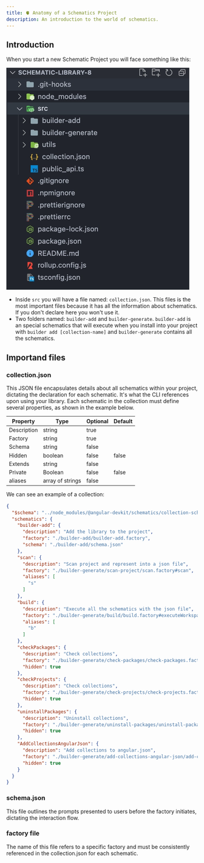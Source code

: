 ```yaml
---
title: 🫀 Anatomy of a Schematics Project
description: An introduction to the world of schematics.
---
```


## Introduction

When you start a new Schematic Project you will face something like this:

![Project Base](../../../assets/project-base-scaffolding.webp)

- Inside `src` you will have a file named: `collection.json`. This files is the most important files because it has all the information about schematics. If you don't declare here you won't use it.
- Two folders named: `builder-add` and `builder-generate`. `builder-add` is an special schematics that will execute when you install into your project with `builder add [collection-name]` and `builder-generate` contains all the schematics.

## Importand files
### collection.json

This JSON file encapsulates details about all schematics within your project, dictating the declaration for each schematic. It's what the CLI references upon using your library. Each schematic in the collection must define several properties, as shown in the example below.

| Property    | Type             | Optional | Default |
| ----------- | ---------------- | -------- | ------- |
| Description | string           | true     |         |
| Factory     | string           | true     |         |
| Schema      | string           | false    |         |
| Hidden      | boolean          | false    | false   |
| Extends     | string           | false    |         |
| Private     | Boolean          | false    | false   |
| aliases     | array of strings | false    |         |

We can see an example of a collection:

```json
{
  "$schema": "../node_modules/@angular-devkit/schematics/collection-schema.json",
  "schematics": {
    "builder-add": {
      "description": "Add the library to the project",
      "factory": "./builder-add/builder-add.factory",
      "schema": "./builder-add/schema.json"
    },
    "scan": {
      "description": "Scan project and represent into a json file",
      "factory": "./builder-generate/scan-project/scan.factory#scan",
      "aliases": [
        "s"
      ]
    },
    "build": {
      "description": "Execute all the schematics with the json file",
      "factory": "./builder-generate/build/build.factory#executeWorkspaceSchematics",
      "aliases": [
        "b"
      ]
    },
    "checkPackages": {
      "description": "Check collections",
      "factory": "./builder-generate/check-packages/check-packages.factory#checkPackages",
      "hidden": true
    },
    "checkProjects": {
      "description": "Check collections",
      "factory": "./builder-generate/check-projects/check-projects.factory#checkProjects",
      "hidden": true
    },
    "uninstallPackages": {
      "description": "Uninstall collections",
      "factory": "./builder-generate/uninstall-packages/uninstall-packages.factory#uninstallPackages",
      "hidden": true
    },
    "AddCollectionsAngularJson": {
      "description": "Add collections to angular.json",
      "factory": "./builder-generate/add-collections-angular-json/add-collections-angular-json.factory#AddCollectionsAngularJson",
      "hidden": true
    }
  }
}
```

### schema.json
This file outlines the prompts presented to users before the factory initiates, dictating the interaction flow.

### factory file
The name of this file refers to a specific factory and must be consistently referenced in the collection.json for each schematic.